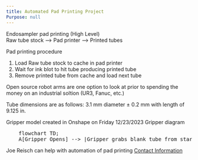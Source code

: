 ```yaml
---
title: Automated Pad Printing Project
Purpose: null
---
```



Endosampler pad printing (High Level) <br>
Raw tube stock --> Pad printer --> Printed tubes
<br>

Pad printing procedure
1. Load Raw tube stock to cache in pad printer
2. Wait for ink blot to hit tube producing printed tube
3. Remove printed tube from cache and load next tube

Open source robot arms are one option to look at prior to spending the money on an industrial soltion (UR3, Fanuc, etc.)

Tube dimensions are as follows: 3.1 mm diameter &plusmn; 0.2 mm with length of 9.125 in.

Gripper model created in Onshape on Friday 12/23/2023
Gripper diagram


<pre class="mermaid">
    flowchart TD;
    A[Gripper Opens] --> |Gripper grabs blank tube from start bin| B[Gripper loads tube into cache] --> C[Inkblot comes down on tube] --> D[Printing occurs] --> |Gripper opens and grabs printed tube| E[Gripper places printed tube into finished parts bin] --> A;
</pre>


Joe Reisch can help with automation of pad printing [Contact Information](http://www.reischpad.com/contact.html)